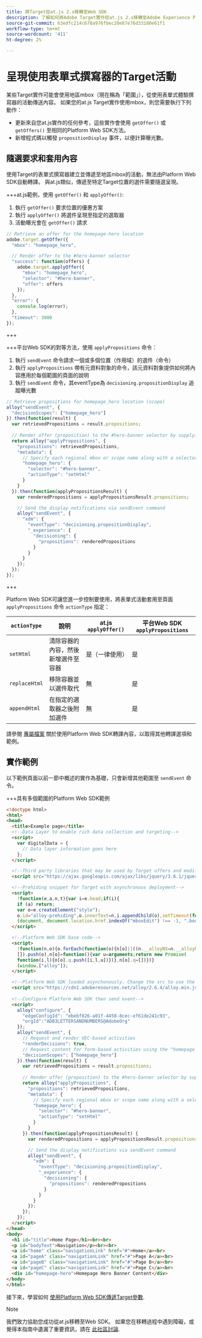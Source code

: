 ```yaml
---
title: 將Target從at.js 2.x移轉至Web SDK
description: 了解如何將Adobe Target實作從at.js 2.x移轉至Adobe Experience Platform Web SDK。 主題包括程式庫概觀、實作差異和其他值得注意的圖說文字。
source-git-commit: 63edfc214c678a976fbec20e87e76d33180e61f1
workflow-type: tm+mt
source-wordcount: '411'
ht-degree: 2%

---
```


# 呈現使用表單式撰寫器的Target活動

某些Target實作可能會使用地區mbox（現在稱為「範圍」），從使用表單式體驗撰寫器的活動傳送內容。 如果您的at.js Target實作使用mbox，則您需要執行下列動作：

* 更新來自您at.js實作的任何參考，這些實作會使用 `getOffer()` 或 `getOffers()` 至相同的Platform Web SDK方法。
* 新增程式碼以觸發 `propositionDisplay` 事件，以便計算曝光數。

## 隨選要求和套用內容

使用Target的表單式撰寫器建立並傳遞至地區mbox的活動，無法由Platform Web SDK自動轉譯。 與at.js類似，傳遞至特定Target位置的選件需要隨選呈現。


+++at.js範例，使用 `getOffer()` 和 `applyOffer()`:

1. 執行 `getOffer()` 要求位置的優惠方案
1. 執行 `applyOffer()` 將選件呈現至指定的選取器
1. 活動曝光會在 `getOffer()` 請求

```JavaScript
// Retrieve an offer for the homepage-hero location
adobe.target.getOffer({
  "mbox": "homepage_hero",

  // Render offer to the #hero-banner selector
  "success": function(offers) {
    adobe.target.applyOffer({
      "mbox": "homepage_hero",
      "selector": "#hero-banner",
      "offer": offers
    });
  },
  "error": {
    console.log(error);
  },
  "timeout": 3000
});
```

+++

+++平台Web SDK的對等方法，使用 `applyPropositions` 命令：

1. 執行 `sendEvent` 命令請求一個或多個位置（作用域）的選件（命令）
1. 執行 `applyPropositions` 帶有元資料對象的命令，該元資料對象提供如何將內容應用於每個範圍的頁面的說明
1. 執行 `sendEvent` 命令，其eventType為 `decisioning.propositionDisplay` 追蹤曝光數

```JavaScript
// Retrieve propositions for homepage_hero location (scope)
alloy("sendEvent", {
  "decisionScopes": ["homepage_hero"]
}).then(function(result) {
  var retrievedPropositions = result.propositions;
    
  // Render offer (proposition) to the #hero-banner selector by supplying extra metadata
  return alloy("applyPropositions", {
    "propositions": retrievedPropositions,
    "metadata": {
      // Specify each regional mbox or scope name along with a selector and actionType
      "homepage_hero": {
        "selector": "#hero-banner",
        "actionType": "setHtml"
      }
    }
  }).then(function(applyPropositionsResult) {
    var renderedPropositions = applyPropositionsResult.propositions;

    // Send the display notifications via sendEvent command
    alloy("sendEvent", {
      "xdm": {
        "eventType": "decisioning.propositionDisplay",
        "_experience": {
          "decisioning": {
            "propositions": renderedPropositions
          }
        }
      }
    });
  });
});
```

+++

Platform Web SDK可讓您進一步控制要使用，將表單式活動套用至頁面 `applyPropositions` 命令 `actionType` 指定：

| `actionType` | 說明 | at.js `applyOffer()` | 平台Web SDK `applyPropositions` |
| --- | --- | --- | --- |
| `setHtml` | 清除容器的內容，然後新增選件至容器 | 是（一律使用） | 是 |
| `replaceHtml` | 移除容器並以選件取代 | 無 | 是 |
| `appendHtml` | 在指定的選取器之後附加選件 | 無 | 是 |

請參閱 [專屬檔案](https://experienceleague.adobe.com/docs/experience-platform/edge/personalization/rendering-personalization-content.html) 關於使用Platform Web SDK轉譯內容，以取得其他轉譯選項和範例。

## 實作範例

以下範例頁面以前一節中概述的實作為基礎，只會新增其他範圍至 `sendEvent` 命令。

+++具有多個範圍的Platform Web SDK範例

```HTML
<!doctype html>
<html>
<head>
  <title>Example page</title>
  <!--Data Layer to enable rich data collection and targeting-->
  <script>
    var digitalData = { 
      // Data layer information goes here
    };
  </script>

  <!--Third party libraries that may be used by Target offers and modifications-->
  <script src="https://ajax.googleapis.com/ajax/libs/jquery/3.6.1/jquery.min.js"></script>

  <!--Prehiding snippet for Target with asynchronous deployment-->
  <script>
    !function(e,a,n,t){var i=e.head;if(i){
    if (a) return;
    var o=e.createElement("style");
    o.id="alloy-prehiding",o.innerText=n,i.appendChild(o),setTimeout(function(){o.parentNode&&o.parentNode.removeChild(o)},t)}}
    (document, document.location.href.indexOf("mboxEdit") !== -1, ".body { opacity: 0 !important }", 3000);
  </script>

  <!--Platform Web SDK base code-->
  <script>
    !function(n,o){o.forEach(function(o){n[o]||((n.__alloyNS=n.__alloyNS||
    []).push(o),n[o]=function(){var u=arguments;return new Promise(
    function(i,l){n[o].q.push([i,l,u])})},n[o].q=[])})}
    (window,["alloy"]);
  </script>

  <!--Platform Web SDK loaded asynchonously. Change the src to use the latest supported version.-->
  <script src="https://cdn1.adoberesources.net/alloy/2.6.4/alloy.min.js" async></script>
  
  <!--Configure Platform Web SDK then send event-->
  <script>
    alloy("configure", {
      "edgeConfigId": "ebebf826-a01f-4458-8cec-ef61de241c93",
      "orgId":"ADB3LETTERSANDNUMBERS@AdobeOrg"
    });
    alloy("sendEvent", {
      // Request and render VEC-based activities
      "renderDecisions": true,
      // Request content for form-based activities using the "homepage_hero" scope
      "decisionScopes": ["homepage_hero"]
    }).then(function(result) {
      var retrievedPropositions = result.propositions;
        
      // Render offer (proposition) to the #hero-banner selector by supplying extra metadata
      return alloy("applyPropositions", {
        "propositions": retrievedPropositions,
        "metadata": {
          // Specify each regional mbox or scope name along with a selector and actionType
          "homepage_hero": {
            "selector": "#hero-banner",
            "actionType": "setHtml"
          }
        }
      }).then(function(applyPropositionsResult) {
        var renderedPropositions = applyPropositionsResult.propositions;

        // Send the display notifications via sendEvent command
        alloy("sendEvent", {
          "xdm": {
            "eventType": "decisioning.propositionDisplay",
            "_experience": {
              "decisioning": {
                "propositions": renderedPropositions
              }
            }
          }
        });
      });
    });
  </script>
</head>
<body>
  <h1 id="title">Home Page</h1><br><br>
  <p id="bodyText">Navigation</p><br><br>
  <a id="home" class="navigationLink" href="#">Home</a><br>
  <a id="pageA" class="navigationLink" href="#">Page A</a><br>
  <a id="pageB" class="navigationLink" href="#">Page B</a><br>
  <a id="pageC" class="navigationLink" href="#">Page C</a><br>
  <div id="homepage-hero">Homepage Hero Banner Content</div>
</body>
</html>
```

接下來，學習如何 [使用Platform Web SDK傳遞Target參數](send-parameters.md).

>[!NOTE]
>
>我們致力協助您成功從at.js移轉至Web SDK。 如果您在移轉過程中遇到障礙，或覺得本指南中遺漏了重要資訊，請在 [此社區討論](https://experienceleaguecommunities.adobe.com/t5/adobe-experience-platform-launch/tutorial-discussion-implement-adobe-experience-cloud-with-web/td-p/444996).